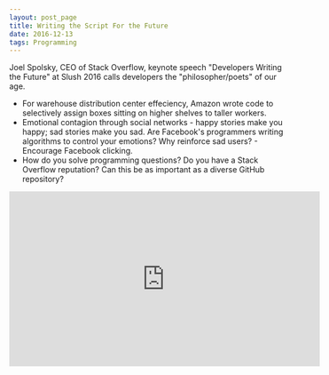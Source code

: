 ```yaml
---
layout: post_page
title: Writing the Script For the Future 
date: 2016-12-13
tags: Programming
---
```

Joel Spolsky, CEO of Stack Overflow, keynote speech "Developers Writing the Future" at Slush 2016 calls developers the "philosopher/poets" of our age.

* For warehouse distribution center effeciency, Amazon wrote code to selectively assign boxes sitting on higher shelves to taller workers.
* Emotional contagion through social networks - happy stories make you happy; sad stories make you sad. Are Facebook's programmers writing algorithms to control your emotions? Why reinforce sad users? - Encourage Facebook clicking.
* How do you solve programming questions? Do you have a Stack Overflow reputation? Can this be as important as a diverse GitHub repository?

<iframe width="560" height="315" src="https://www.youtube.com/embed/AGyIbZotKlk" frameborder="0" allowfullscreen></iframe>
